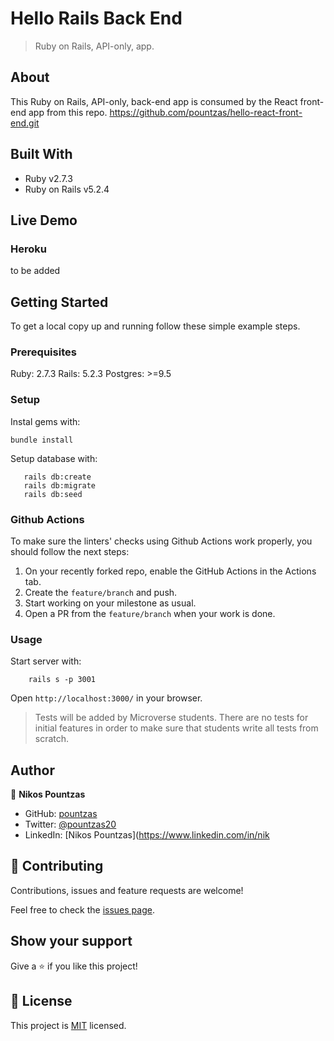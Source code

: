 # Hello Rails Back End

> Ruby on Rails, API-only, app.

## About
This Ruby on Rails, API-only, back-end app is consumed by the React front-end app from this repo.
https://github.com/pountzas/hello-react-front-end.git
## Built With

- Ruby v2.7.3
- Ruby on Rails v5.2.4

## Live Demo

### Heroku 
to be added

## Getting Started

To get a local copy up and running follow these simple example steps.

### Prerequisites

Ruby: 2.7.3
Rails: 5.2.3
Postgres: >=9.5

### Setup

Instal gems with:

```
bundle install
```

Setup database with:

```
   rails db:create
   rails db:migrate
   rails db:seed
```

### Github Actions

To make sure the linters' checks using Github Actions work properly, you should follow the next steps:

1. On your recently forked repo, enable the GitHub Actions in the Actions tab.
2. Create the `feature/branch` and push.
3. Start working on your milestone as usual.
4. Open a PR from the `feature/branch` when your work is done.


### Usage

Start server with:

```
    rails s -p 3001
```

Open `http://localhost:3000/` in your browser.

<!-- ### Run tests

```
    rpsec --format documentation
``` -->

> Tests will be added by Microverse students. There are no tests for initial features in order to make sure that students write all tests from scratch.

<!-- ### Deployment

https://ror-social-friends.herokuapp.com/users/sign_in -->

## Author

👤 **Nikos Pountzas**

- GitHub: [pountzas](https://github.com/pountzas)
- Twitter: [@pountzas20](https://twitter.com/pountzas20)
- LinkedIn: [Nikos Pountzas](https://www.linkedin.com/in/nik

## 🤝 Contributing

Contributions, issues and feature requests are welcome!

Feel free to check the [issues page](issues/).

## Show your support

Give a ⭐️ if you like this project!
<!-- 
## Acknowledgments -->

## 📝 License

This project is [MIT](./MIT.md) licensed.
